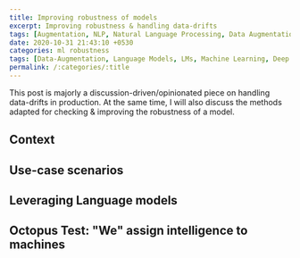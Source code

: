 ```yaml
---
title: Improving robustness of models
excerpt: Improving robustness & handling data-drifts 
tags: [Augmentation, NLP, Natural Language Processing, Data Augmentation, Robustness, Data Drifts]
date: 2020-10-31 21:43:10 +0530
categories: ml robustness
tags: [Data-Augmentation, Language Models, LMs, Machine Learning, Deep Learning, NLP]
permalink: /:categories/:title
---
```


This post is majorly a discussion-driven/opinionated piece on handling data-drifts in production. At the same time, I will also discuss the methods adapted for checking & improving the robustness of a model.

## Context



## Use-case scenarios


## Leveraging Language models

## Octopus Test: "We" assign intelligence to machines
